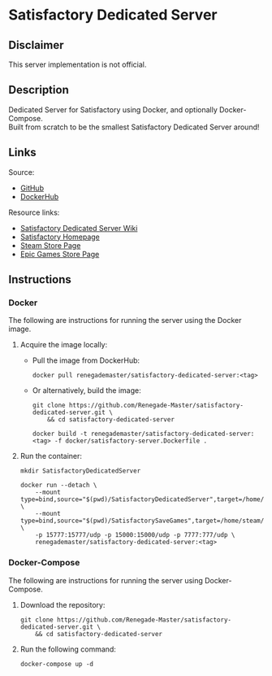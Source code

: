 # Satisfactory Dedicated Server

## Disclaimer

This server implementation is not official.

## Description

Dedicated Server for Satisfactory using Docker, and optionally Docker-Compose.  
Built from scratch to be the smallest Satisfactory Dedicated Server around!

## Links

Source:

- [GitHub](https://github.com/Renegade-Master/satisfactory-dedicated-server)
- [DockerHub](https://hub.docker.com/r/renegademaster/satisfactory-dedicated-server)

Resource links:

- [Satisfactory Dedicated Server Wiki](https://satisfactory.fandom.com/wiki/Dedicated_servers)
- [Satisfactory Homepage](https://www.satisfactorygame.com/)
- [Steam Store Page](https://store.steampowered.com/app/526870/satisfactory)
- [Epic Games Store Page](https://www.epicgames.com/store/en-US/p/satisfactory)

## Instructions

### Docker

The following are instructions for running the server using the Docker image.

1. Acquire the image locally:
    * Pull the image from DockerHub:

      ```shell
      docker pull renegademaster/satisfactory-dedicated-server:<tag>
      ```
    * Or alternatively, build the image:

      ```shell
      git clone https://github.com/Renegade-Master/satisfactory-dedicated-server.git \
          && cd satisfactory-dedicated-server

      docker build -t renegademaster/satisfactory-dedicated-server:<tag> -f docker/satisfactory-server.Dockerfile .
      ```

2. Run the container:

   ```shell
   mkdir SatisfactoryDedicatedServer

   docker run --detach \
       --mount type=bind,source="$(pwd)/SatisfactoryDedicatedServer",target=/home/steam/SatisfactoryDedicatedServer \
       --mount type=bind,source="$(pwd)/SatisfactorySaveGames",target=/home/steam/.config/Epic/FactoryGame/Saved/SaveGames \ 
       -p 15777:15777/udp -p 15000:15000/udp -p 7777:777/udp \
       renegademaster/satisfactory-dedicated-server:<tag>
   ```

### Docker-Compose

The following are instructions for running the server using Docker-Compose.

1. Download the repository:

   ```shell
   git clone https://github.com/Renegade-Master/satisfactory-dedicated-server.git \
       && cd satisfactory-dedicated-server
   ```
2. Run the following command:

   ```shell
   docker-compose up -d
   ```
